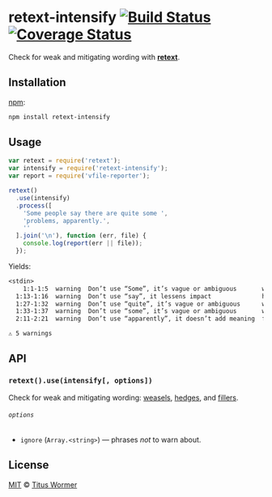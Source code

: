 # retext-intensify [![Build Status][travis-badge]][travis] [![Coverage Status][codecov-badge]][codecov]

Check for weak and mitigating wording with [**retext**][retext].

## Installation

[npm][]:

```bash
npm install retext-intensify
```

## Usage

```js
var retext = require('retext');
var intensify = require('retext-intensify');
var report = require('vfile-reporter');

retext()
  .use(intensify)
  .process([
    'Some people say there are quite some ',
    'problems, apparently.',
    ''
  ].join('\n'), function (err, file) {
    console.log(report(err || file));
  });
```

Yields:

```txt
<stdin>
    1:1-1:5  warning  Don’t use “Some”, it’s vague or ambiguous       weasel
  1:13-1:16  warning  Don’t use “say”, it lessens impact              hedge
  1:27-1:32  warning  Don’t use “quite”, it’s vague or ambiguous      weasel
  1:33-1:37  warning  Don’t use “some”, it’s vague or ambiguous       weasel
  2:11-2:21  warning  Don’t use “apparently”, it doesn’t add meaning  filler

⚠ 5 warnings
```

## API

### `retext().use(intensify[, options])`

Check for weak and mitigating wording: [weasels][wiki-weasels],
[hedges][wiki-hedges], and [fillers][wiki-fillers].

###### `options`

*   `ignore` (`Array.<string>`) — phrases _not_ to warn about.

## License

[MIT][license] © [Titus Wormer][author]

<!-- Definitions -->

[travis-badge]: https://img.shields.io/travis/wooorm/retext-intensify.svg

[travis]: https://travis-ci.org/wooorm/retext-intensify

[codecov-badge]: https://img.shields.io/codecov/c/github/wooorm/retext-intensify.svg

[codecov]: https://codecov.io/github/wooorm/retext-intensify

[npm]: https://docs.npmjs.com/cli/install

[license]: LICENSE

[author]: http://wooorm.com

[retext]: https://github.com/wooorm/retext

[wiki-weasels]: https://en.wikipedia.org/wiki/Weasel_word

[wiki-fillers]: https://en.wikipedia.org/wiki/Filler_%28linguistics%29

[wiki-hedges]: https://en.wikipedia.org/wiki/Hedge_%28linguistics%29
